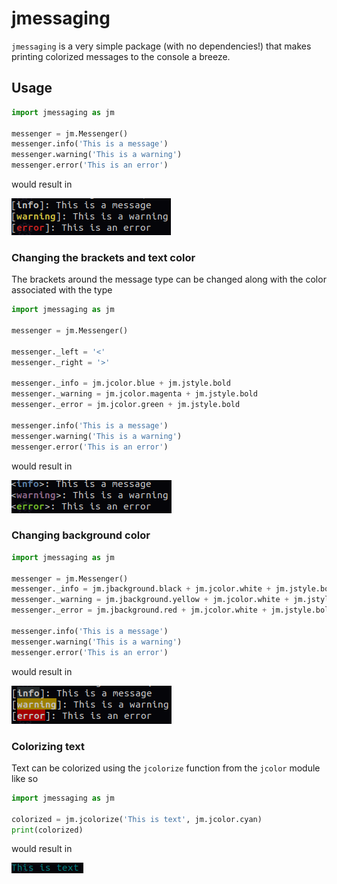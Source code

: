# jmessaging

`jmessaging` is a very simple package (with no dependencies!) that makes
printing colorized messages to the console a breeze.

## Usage

```python
import jmessaging as jm

messenger = jm.Messenger()
messenger.info('This is a message')
messenger.warning('This is a warning')
messenger.error('This is an error')
```

would result in

![Example default output][output example]

### Changing the brackets and text color

The brackets around the message type can be changed along with the color
associated with the type

```python
import jmessaging as jm

messenger = jm.Messenger()

messenger._left = '<'
messenger._right = '>'

messenger._info = jm.jcolor.blue + jm.jstyle.bold
messenger._warning = jm.jcolor.magenta + jm.jstyle.bold
messenger._error = jm.jcolor.green + jm.jstyle.bold

messenger.info('This is a message')
messenger.warning('This is a warning')
messenger.error('This is an error')
```
would result in

![Example modified output][output modified]

### Changing background color

```python
import jmessaging as jm

messenger = jm.Messenger()
messenger._info = jm.jbackground.black + jm.jcolor.white + jm.jstyle.bold
messenger._warning = jm.jbackground.yellow + jm.jcolor.white + jm.jstyle.bold
messenger._error = jm.jbackground.red + jm.jcolor.white + jm.jstyle.bold

messenger.info('This is a message')
messenger.warning('This is a warning')
messenger.error('This is an error')
```

would result in

![Example of modified background][output background]


### Colorizing text

Text can be colorized using the `jcolorize` function from the `jcolor` module
like so

```python
import jmessaging as jm

colorized = jm.jcolorize('This is text', jm.jcolor.cyan)
print(colorized)
```

would result in

![Example of colorized text][output colorized]

[output example]: docs/output-example.png
[output modified]: docs/output-modified.png
[output background]: docs/output-background.png
[output colorized]: docs/output-colorized.png
